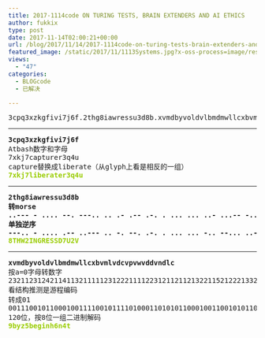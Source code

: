 ```yaml
---
title: 2017-1114code ON TURING TESTS, BRAIN EXTENDERS AND AI ETHICS
author: fukkix
type: post
date: 2017-11-14T02:00:21+00:00
url: /blog/2017/11/14/2017-1114code-on-turing-tests-brain-extenders-and-ai-ethics/
featured_image: /static/2017/11/1113Systems.jpg?x-oss-process=image/resize,m_fill,w_700,h_220
views:
  - "47"
categories:
  - BLOGcode
  - 已解决

---
```

<pre>3cpq3xzkgfivi7j6f.2thg8iawressu3d8b.xvmdbyvoldvlbmdmwllcxbvmlvdcvpvwvddvndlc<!--more--></pre>

* * *

<pre><strong>3cpq3xzkgfivi7j6f
</strong>Atbash数字和字母
7xkj7capturer3q4u
capture替换成liberate（从glyph上看是相反的一组）
<span style="color: #99cc00;"><strong>7xkj7liberater3q4u</strong></span></pre>

* * *

<pre><strong>2thg8iawressu3d8b
转morse
..--- - .... --. ---.. .. .- .-- .-. . ... ... ..- ...-- -.. ---.. -... 
单独逆序
---.. - .... .-- ..--- .. -. --. .-. . ... ... -.. --... ..- ..--- ...-
<span style="color: #99cc00;">8THW2INGRESSD7U2V</span></strong></pre>

* * *

<pre><strong>xvmdbyvoldvlbmdmwllcxbvmlvdcvpvwvddvndlc
</strong>按a=0字母转数字
2321123124211411321111123122211112231211211213221152122213321133112
看结构推测是游程编码
转成01
001110010110001001111001011110100011010101100010011001010110011101101001011011100110100000110110011011100011010001110100
120位，按8位一组二进制解码
<span style="color: #99cc00;"><strong>9byz5beginh6n4t</strong></span></pre>